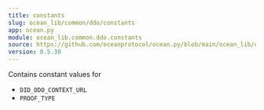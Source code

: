```yaml
---
title: constants
slug: ocean_lib/common/ddo/constants
app: ocean.py
module: ocean_lib.common.ddo.constants
source: https://github.com/oceanprotocol/ocean.py/blob/main/ocean_lib/common/ddo/constants.py
version: 0.5.30
---
```

Contains constant values for
- `DID_DDO_CONTEXT_URL`
- `PROOF_TYPE`

